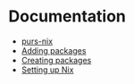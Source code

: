 # Documentation
- [purs-nix](purs-nix.md)
- [Adding packages](adding-packages.md)
- [Creating packages](creating-packages.md)
- [Setting up Nix](nix.md)
